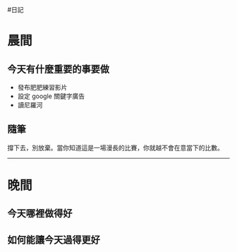 #日記 
# 晨間

## 今天有什麼重要的事要做
- 發布肥肥練習影片
- 設定 google 關鍵字廣告
- 讀尼羅河


## 隨筆
撐下去，別放棄。當你知道這是一場漫長的比賽，你就越不會在意當下的比數。

---

# 晚間

## 今天哪裡做得好

## 如何能讓今天過得更好